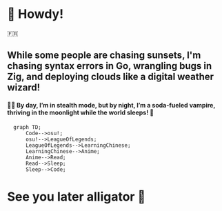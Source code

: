 # 🐰  Howdy!
🇫🇷

## While some people are chasing sunsets, I'm chasing syntax errors in Go, wrangling bugs in Zig, and deploying clouds like a digital weather wizard!
#### 🕵️‍♂️ By day, I’m in stealth mode, but by night, I’m a soda-fueled vampire, thriving in the moonlight while the world sleeps! 🧛
```mermaid
  graph TD;
      Code-->osu!;
      osu!-->LeagueOfLegends;
      LeagueOfLegends-->LearningChinese;
      LearningChinese-->Anime;
      Anime-->Read;
      Read-->Sleep;
      Sleep-->Code;
```
# See you later alligator 🐊
<!---
Yalcael/Yalcael is a ✨ special ✨ repository because its `README.md` (this file) appears on your GitHub profile.
You can click the Preview link to take a look at your changes.
--->
